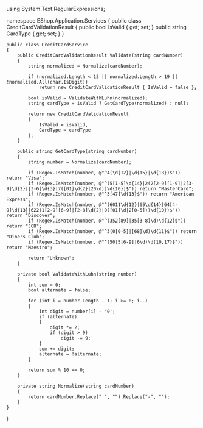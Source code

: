using System.Text.RegularExpressions;

namespace EShop.Application.Services
{
    public class CreditCardValidationResult
    {
        public bool IsValid { get; set; }
        public string CardType { get; set; }
    }

    public class CreditCardService
    {
        public CreditCardValidationResult Validate(string cardNumber)
        {
            string normalized = Normalize(cardNumber);

            if (normalized.Length < 13 || normalized.Length > 19 || !normalized.All(char.IsDigit))
                return new CreditCardValidationResult { IsValid = false };

            bool isValid = ValidateWithLuhn(normalized);
            string cardType = isValid ? GetCardType(normalized) : null;

            return new CreditCardValidationResult
            {
                IsValid = isValid,
                CardType = cardType
            };
        }

        public string GetCardType(string cardNumber)
        {
            string number = Normalize(cardNumber);

            if (Regex.IsMatch(number, @"^4(\d{12}|\d{15}|\d{18})$")) return "Visa";
            if (Regex.IsMatch(number, @"^(5[1-5]\d{14}|2(2[2-9][1-9]|2[3-9]\d{2}|[3-6]\d{3}|7([01]\d{2}|20\d))\d{10})$")) return "MasterCard";
            if (Regex.IsMatch(number, @"^3[47]\d{13}$")) return "American Express";
            if (Regex.IsMatch(number, @"^(6011\d{12}|65\d{14}|64[4-9]\d{13}|622(1[2-9][6-9]|[2-8]\d{2}|9([01]\d|2[0-5]))\d{10})$")) return "Discover";
            if (Regex.IsMatch(number, @"^(352[89]|35[3-8]\d)\d{12}$")) return "JCB";
            if (Regex.IsMatch(number, @"^3(0[0-5]|[68]\d)\d{11}$")) return "Diners Club";
            if (Regex.IsMatch(number, @"^(50|5[6-9]|6\d)\d{10,17}$")) return "Maestro";

            return "Unknown";
        }

        private bool ValidateWithLuhn(string number)
        {
            int sum = 0;
            bool alternate = false;

            for (int i = number.Length - 1; i >= 0; i--)
            {
                int digit = number[i] - '0';
                if (alternate)
                {
                    digit *= 2;
                    if (digit > 9)
                        digit -= 9;
                }
                sum += digit;
                alternate = !alternate;
            }

            return sum % 10 == 0;
        }

        private string Normalize(string cardNumber)
        {
            return cardNumber.Replace(" ", "").Replace("-", "");
        }
    }
}
